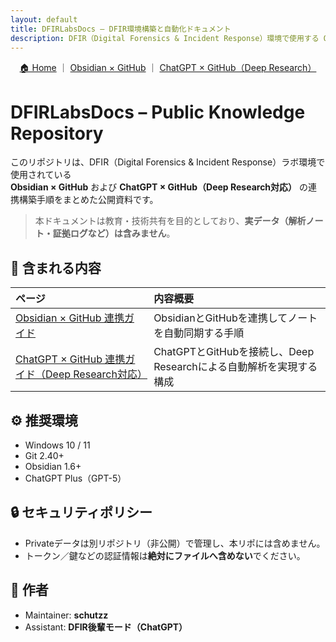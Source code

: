 ```yaml
---
layout: default
title: DFIRLabsDocs – DFIR環境構築と自動化ドキュメント
description: DFIR（Digital Forensics & Incident Response）環境で使用する Obsidian × GitHub / ChatGPT × GitHub（Deep Research対応）の連携構築ガイド。
---
```


<p align="center" style="margin-top:0.5rem">
<a href="./">🏠 Home</a> ｜ 
<a href="./01_Obsidian_GitHub_Integration_Guide_jekyll.html">Obsidian × GitHub</a> ｜ 
<a href="./02_ChatGPT_GitHub_Integration_Guide_jekyll.html">ChatGPT × GitHub（Deep Research）</a>
</p>

# DFIRLabsDocs – Public Knowledge Repository

このリポジトリは、DFIR（Digital Forensics & Incident Response）ラボ環境で使用されている  
**Obsidian × GitHub** および **ChatGPT × GitHub（Deep Research対応）** の連携構築手順をまとめた公開資料です。

> 本ドキュメントは教育・技術共有を目的としており、**実データ（解析ノート・証拠ログなど）は含みません**。

## 📘 含まれる内容

| ページ | 内容概要 |
|:--|:--|
| [Obsidian × GitHub 連携ガイド](./01_Obsidian_GitHub_Integration_Guide_jekyll.html) | ObsidianとGitHubを連携してノートを自動同期する手順 |
| [ChatGPT × GitHub 連携ガイド（Deep Research対応）](./02_ChatGPT_GitHub_Integration_Guide_jekyll.html) | ChatGPTとGitHubを接続し、Deep Researchによる自動解析を実現する構成 |

## ⚙️ 推奨環境
- Windows 10 / 11
- Git 2.40+
- Obsidian 1.6+
- ChatGPT Plus（GPT-5）

## 🔒 セキュリティポリシー
- Privateデータは別リポジトリ（非公開）で管理し、本リポには含めません。  
- トークン／鍵などの認証情報は**絶対にファイルへ含めない**でください。

## 🧠 作者
- Maintainer: **schutzz**
- Assistant: **DFIR後輩モード（ChatGPT）**
